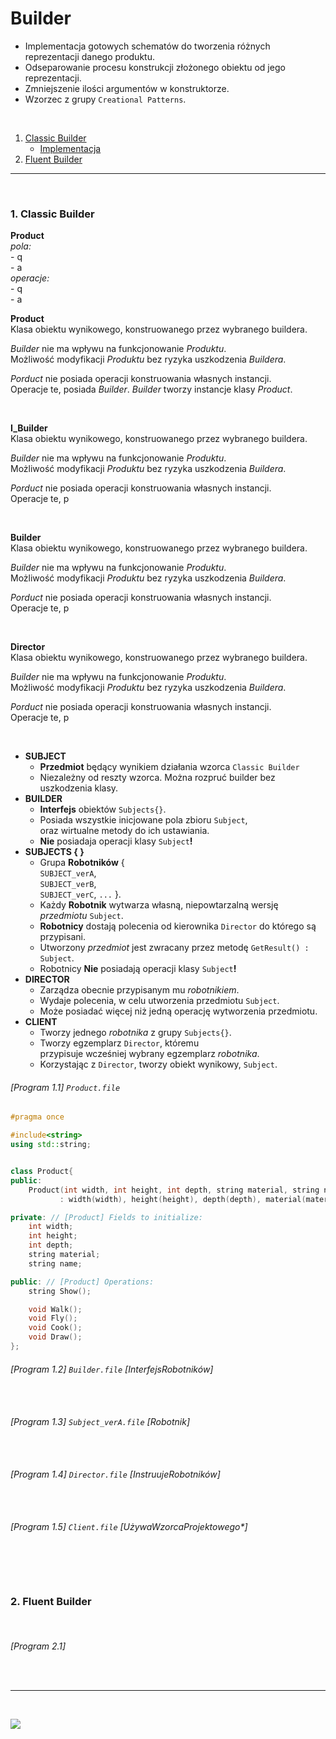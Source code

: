 # Builder

- Implementacja gotowych schematów do tworzenia różnych reprezentacji danego produktu.
- Odseparowanie procesu konstrukcji złożonego obiektu od jego reprezentacji. 
- Zmniejszenie ilości argumentów w konstruktorze.
- Wzorzec z grupy `Creational Patterns`.

<br/>

1. [Classic Builder](#1-Classic-Builder)
    - [Implementacja](#program-11--productfile) 
1. [Fluent Builder](#2-Fluent-Builder)

------------
<br/>

### 1. Classic Builder

**Product** \
*pola:* \
    - q \
    - a \
*operacje:* \
    - q \
    - a 
    
**Product** \
Klasa obiektu wynikowego, konstruowanego przez wybranego buildera. 

*Builder* nie ma wpływu na funkcjonowanie *Produktu*. \
Możliwość modyfikacji *Produktu* bez ryzyka uszkodzenia *Buildera*.

*Porduct* nie posiada operacji konstruowania własnych instancji. \
Operacje te, posiada *Builder*. *Builder* tworzy instancje klasy *Product*.

<br/>

**I_Builder** \
Klasa obiektu wynikowego, konstruowanego przez wybranego buildera. 

*Builder* nie ma wpływu na funkcjonowanie *Produktu*. \
Możliwość modyfikacji *Produktu* bez ryzyka uszkodzenia *Buildera*.

*Porduct* nie posiada operacji konstruowania własnych instancji. \
Operacje te, p

<br/>

**Builder** \
Klasa obiektu wynikowego, konstruowanego przez wybranego buildera. 

*Builder* nie ma wpływu na funkcjonowanie *Produktu*. \
Możliwość modyfikacji *Produktu* bez ryzyka uszkodzenia *Buildera*.

*Porduct* nie posiada operacji konstruowania własnych instancji. \
Operacje te, p

<br/>

**Director** \
Klasa obiektu wynikowego, konstruowanego przez wybranego buildera. 

*Builder* nie ma wpływu na funkcjonowanie *Produktu*. \
Możliwość modyfikacji *Produktu* bez ryzyka uszkodzenia *Buildera*.

*Porduct* nie posiada operacji konstruowania własnych instancji. \
Operacje te, p

<br/>

- **SUBJECT**
    - **Przedmiot** będący wynikiem działania wzorca `Classic Builder` 
    - Niezależny od reszty wzorca. Można rozpruć builder bez uszkodzenia klasy.
- **BUILDER**
    - **Interfejs** obiektów `Subjects{}`.
    - Posiada wszystkie inicjowane pola zbioru `Subject`, \
    oraz wirtualne metody do ich ustawiania. 
    - **Nie** posiadaja operacji klasy `Subject`**!**
- **SUBJECTS { }**
    - Grupa **Robotników** { \
    `SUBJECT_verA`, \
    `SUBJECT_verB`, \
    `SUBJECT_verC`, `...` }.
    - Każdy **Robotnik** wytwarza własną, niepowtarzalną wersję *przedmiotu* `Subject`. 
    - **Robotnicy** dostają polecenia od kierownika `Director` do którego są przypisani.
    - Utworzony *przedmiot* jest zwracany przez metodę `GetResult() : Subject`.
    - Robotnicy **Nie** posiadają operacji klasy `Subject`**!**
- **DIRECTOR**  
    - Zarządza obecnie przypisanym mu *robotnikiem*.
    - Wydaje polecenia, w celu utworzenia przedmiotu `Subject`.
    - Może posiadać więcej niż jedną operację wytworzenia przedmiotu.
- **CLIENT**
    - Tworzy jednego *robotnika* z grupy `Subjects{}`.
    - Tworzy egzemplarz `Director`, któremu \
    przypisuje wcześniej wybrany egzemplarz *robotnika*.
    - Korzystając z `Director`, tworzy obiekt wynikowy, `Subject`.


###### [Program 1.1]  `Product.file`
```cpp
#pragma once

#include<string>
using std::string;


class Product{
public:
    Product(int width, int height, int depth, string material, string name)
           : width(width), height(height), depth(depth), material(material), name(name){ }

private: // [Product] Fields to initialize:
    int width;
    int height;
    int depth;
    string material;
    string name;

public: // [Product] Operations:
    string Show();

    void Walk();
    void Fly();
    void Cook();
    void Draw();
}; 
```

###### [Program 1.2]  `Builder.file` [*InterfejsRobotników*]
```cpp
 
```
###### [Program 1.3]  `Subject_verA.file` [*Robotnik*]
```cpp
 
```
###### [Program 1.4]  `Director.file` [*InstruujeRobotników*]
```cpp
 
```
###### [Program 1.5]  `Client.file` [UżywaWzorcaProjektowego*]
```cpp
 
```
<br/>

### 2. Fluent Builder

<br/>

###### [Program 2.1]
```cpp
 
```

------------
<br/>

![](https://github.com/Ptysiek/resources/blob/master/Ver2.PNG)
